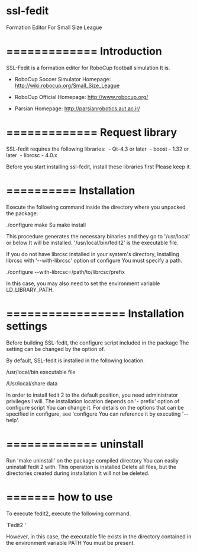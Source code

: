 # ssl-fedit
Formation Editor For Small Size League

=============
Introduction
=============
SSL-Fedit is a formation editor for RoboCup football simulation
It is.

- RoboCup Soccer Simulator Homepage: http://wiki.robocup.org/Small_Size_League
- RoboCup Official Homepage: http://www.robocup.org/

- Parsian Homepage: http://parsianrobotics.aut.ac.ir/

=============
Request library
=============
SSL-fedit requires the following libraries:
 - Qt-4.3 or later
 - boost - 1.32 or later
 - librcsc - 4.0.x

Before you start installing ssl-fedit, install these libraries first
Please keep it.

==========
Installation
==========
Execute the following command inside the directory where you unpacked the package:

./configure
make
Su
make install

This procedure generates the necessary binaries and they go to '/usr/local' or below
It will be installed. '/usr/local/bin/fedit2' is the executable file.

If you do not have librcsc installed in your system's directory,
Installing librcsc with '--with-librcsc' option of configure
You must specify a path.

./configure --with-librcsc=/path/to/librcsc/prefix

In this case, you may also need to set the environment variable LD_LIBRARY_PATH.

=================
Installation settings
=================
Before building SSL-fedit, the configure script included in the package
The setting can be changed by the option of.

By default, SSL-fedit is installed in the following location.

/usr/local/bin executable file

/Usr/local/share data

In order to install fedit 2 to the default position, you need administrator privileges
I will. The installation location depends on '- prefix' option of configure script
You can change it. For details on the options that can be specified in configure, see 'configure
You can reference it by executing '--help'.

=============
uninstall
=============
Run 'make uninstall' on the package compiled directory
You can easily uninstall fedit 2 with. This operation is installed
Delete all files, but the directories created during installation
It will not be deleted.

=======
how to use
=======
To execute fedit2, execute the following command.

`Fedit2 '

However, in this case, the executable file exists in the directory contained in the environment variable PATH
You must be present.

